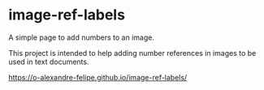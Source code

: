# image-ref-labels
A simple page to add numbers to an image.

This project is intended to help adding number references in images to be used in text documents.

https://o-alexandre-felipe.github.io/image-ref-labels/
